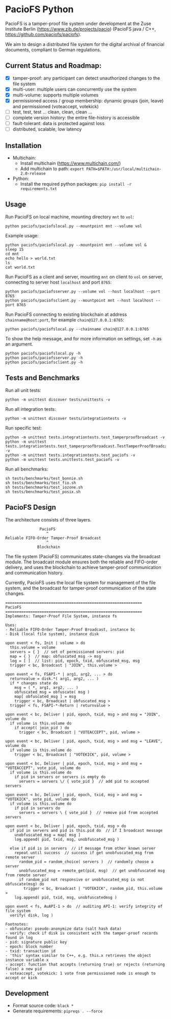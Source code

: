 # PacioFS Python
PacioFS is a tamper-proof file system under development at the Zuse Institute Berlin (https://www.zib.de/projects/pacio) (PacioFS java / C++, https://github.com/paciofs/paciofs).

We aim to design a distributed file system for the digital archival of financial documents, compliant to German regulations.

## Current Status and Roadmap:
- [x] tamper-proof: any participant can detect unauthorized changes to the file system
- [x] multi-user: multiple users can concurrently use the system
- [x] multi-volume: supports multiple volumes
- [x] permissioned access / group membership: dynamic groups (join, leave)
      and permissioned (voteaccept, votekick)
- [ ] test, test, test ... clean, clean, clean ...
- [ ] complete version history: the entire file-history is accessible
- [ ] fault-tolerant: data is protected against loss
- [ ] distributed, scalable, low latency

## Installation
- Multichain:
   - Install multichain (https://www.multichain.com/)
   - Add multichain to path: `export PATH=$PATH:/usr/local/multichain-2.0-release`
- Python:
   - Install the required python packages: `pip install -r requirements.txt`

## Usage
Run PacioFS on local machine, mounting directory `mnt` to `vol`:
```
python paciofs/paciofslocal.py --mountpoint mnt --volume vol
```

Example usage:
```
python paciofs/paciofslocal.py --mountpoint mnt --volume vol &
sleep 15
cd mnt
echo hello > world.txt
ls
cat world.txt
```

Run PacioFS as a client and server, mounting `mnt` on client to `vol` on server, connecting to server host `localhost` and port `8765`:
```
python paciofs/paciofsserver.py --volume vol --host localhost --port 8765
python paciofs/paciofsclient.py --mountpoint mnt --host localhost --port 8765
```

Run PacioFS connecting to existing blockchain at address `chainname@host:port`, for example `chain@127.0.0.1:8765`:
```
python paciofs/paciofslocal.py --chainname chain@127.0.0.1:8765
```

To show the help message, and for more information on settings, set `-h` as an argument.
```
python paciofs/paciofslocal.py -h
python paciofs/paciofsserver.py -h
python paciofs/paciofsclient.py -h
```

## Tests and Benchmarks
Run all unit tests:
```
python -m unittest discover tests/unittests -v
```

Run all integration tests:
```
python -m unittest discover tests/integrationtests -v
```

Run specific test:
```
python -m unittest tests.integrationtests.test_tamperproofbroadcast -v
python -m unittest tests.integrationtests.test_tamperproofbroadcast.TestTamperProofBroadcast.test_validity -v
python -m unittest tests.integrationtests.test_paciofs -v
python -m unittest tests.unittests.test_paciofs -v
```

Run all benchmarks:
```
sh tests/benchmarks/test_bonnie.sh
sh tests/benchmarks/test_fio.sh
sh tests/benchmarks/test_iozone.sh
sh tests/benchmarks/test_posix.sh
```

## PacioFS Design
The architecture consists of three layers.
```
               PacioFS
                  ^
Reliable FIFO-Order Tamper-Proof Broadcast
                  ^
              Blockchain
```
The file system (PacioFS) communicates state-changes via the broadcast module.
The broadcast module ensures both the reliable and FIFO-order delivery, and uses the blockchain to achieve tamper-proof communication and communication history.

Currently, PacioFS uses the local file system for management of the file system, and the broadcast for tamper-proof communication of the state changes.

```
============================================================
PacioFS
============================================================
Implements: Tamper-Proof File System, instance fs

Uses:
- Reliable FIFO-Order Tamper-Proof Broadcast, instance bc
- Disk (local file system), instance disk

upon event < fs, Init | volume > do
  this.volume = volume
  servers = { }  // set of permissioned servers: pid
  map = { }  // map: obfuscated_msg -> msg
  log = [ ]  // list: pid, epoch, txid, obfuscated_msg, msg
  trigger < bc, Broadcast | "JOIN", this.volume >

upon event < fs, FSAPI-* | arg1, arg2, ... > do
  returnvalue = disk.*( arg1, arg2, ... )
  if * changes state do
    msg = ( *, arg1, arg2, ... )
    obfuscated_msg = obfuscate( msg )
    map[ obfuscated_msg ] = msg
    trigger < bc, Broadcast | obfuscated_msg >
  trigger < fs, FSAPI-*-Return | returnvalue >

upon event < bc, Deliver | pid, epoch, txid, msg > and msg = "JOIN", volume do
  if volume is this.volume do
    if accept( join_pid ) do
      trigger < bc, Broadcast | "VOTEACCEPT", pid, volume >

upon event < bc, Deliver | pid, epoch, txid, msg > and msg = "LEAVE", volume do
  if volume is this.volume do
    trigger < bc, Broadcast | "VOTEKICK", pid, volume >

upon event < bc, Deliver | pid, epoch, txid, msg > and msg = "VOTEACCEPT", vote_pid, volume do
  if volume is this.volume do
    if pid in servers or servers is empty do
      servers = servers \/ { vote_pid }  // add pid to accepted servers

upon event < bc, Deliver | pid, epoch, txid, msg > and msg = "VOTEKICK", vote_pid, volume do
  if volume is this.volume do
    if pid in servers do
      servers = servers \ { vote_pid }  // remove pid from accepted servers

upon event < bc, Deliver | pid, epoch, txid, msg > do
  if pid in servers and pid is this.pid do  // if I broadcast message
    unobfuscated_msg = map[ msg ]
    log.append( pid, txid, msg, unobfuscated_msg )

  else if pid is in servers  // if message from other known server
    repeat until success  // success if get unobfuscated_msg from remote server
      random_pid = random_choice( servers )  // randomly choose a server
      unobfuscated_msg = remote_get(pid, msg)  // get unobfuscated msg from remote server
      if random_pid not responsive or unobfuscated_msg is not obfuscate(msg) do
        trigger < bc, Broadcast | "VOTEKICK", random_pid, this.volume >
    log.append( pid, txid, msg, unobfuscatedmsg )

upon event < fs, AuAPI-1 > do  // auditing API-1: verify integrity of file system
  verify( disk, log )

Footnotes:
- obfuscate: pseudo-anonymize data (salt hash data)
- verify: check if disk is consistent with the tamper-proof records found in log
- pid: signature public key
- epoch: block number
- txid: transaction id
- 'this' syntax similar to C++, e.g. this.x retrieves the object instance variable x
- accept: function that accepts (returning true) or rejects (returning false) a new pid
- voteaccept, votekick: 1 vote from permissioned node is enough to accept or kick
```

## Development
- Format source code: `black *`
- Generate requirements: `pipreqs . --force`
